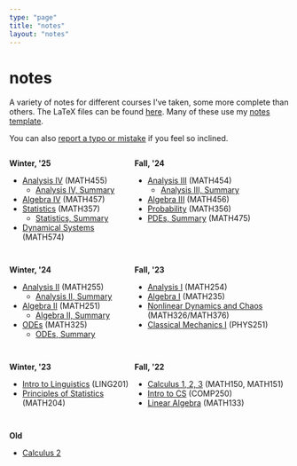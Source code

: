 ```yaml
---
type: "page"
title: "notes"
layout: "notes"
---
```


<h1 class="blog-post-title text-bold">notes</h1>

A variety of notes for different courses I've taken, some more complete than others. The LaTeX files can be found [here](https://github.com/louismeunier/notes). Many of these use my [notes template](https://github.com/louismeunier/latex-templates).

You can also [report a typo or mistake](https://github.com/louismeunier/notes/issues/new?assignees=&labels=&template=typo-report.md&title=Typo+in+%5BFILE_NAME%5D) if you feel so inclined. 


<!-- <table>
    <tr>
        <td><b>Winter, '25</b></td>
        <td><b>Fall, '24</b></td>
    </tr>
    <tr>
        <td></td>
        <td>
            
        </td>
    </tr>
</table> -->

<div style="display:grid; grid-template-columns: auto auto; row-gap: 1em; column-gap: .5em;" >

<div>

__Winter, '25__

- [Analysis IV](https://notes.louismeunier.net/Analysis%204/analysis4.pdf) (MATH455)
    - [Analysis IV, Summary](https://notes.louismeunier.net/Analysis%204%20Summary/analysis4-summary.pdf) 
- [Algebra IV](https://notes.louismeunier.net/Algebra%204/algebra4.pdf) (MATH457)
- [Statistics](https://notes.louismeunier.net/Statistics/stats.pdf) (MATH357)
    - [Statistics, Summary](https://notes.louismeunier.net/Statistics%20Summary/statistics-summary.pdf) 
- [Dynamical Systems](https://notes.louismeunier.net/Dynamical%20Systems/dynamicalsystems.pdf) (MATH574)
<!-- - [Advanced Calculus](https://notes.louismeunier.net/Advanced%20Calculus/calc.pdf) (MATH358) -->
</div>

<div>

__Fall, '24__

- [Analysis III](https://notes.louismeunier.net/Analysis%203/analysis3.pdf) (MATH454)
    - [Analysis III, Summary](https://notes.louismeunier.net/Analysis%203%20Summary/analysis3-summary.pdf)
- [Algebra III](https://notes.louismeunier.net/Algebra%203/algebra3.pdf) (MATH456) 
- [Probability](https://notes.louismeunier.net/Probability/probability.pdf) (MATH356) 
- [PDEs, Summary](https://notes.louismeunier.net/PDES-Summary/pdes.pdf) (MATH475)
</div>

<div> 

__Winter, '24__
- [Analysis II](https://notes.louismeunier.net/Analysis%202/analysis2.pdf) (MATH255)
    - [Analysis II, Summary](https://notes.louismeunier.net/Analysis%202%20Review/main.pdf) 
- [Algebra II](https://notes.louismeunier.net/Algebra%202/algebra2.pdf) (MATH251)
    - [Algebra II, Summary](https://notes.louismeunier.net/Algebra%202%20Review/main.pdf)
- [ODEs](https://notes.louismeunier.net/ODEs/odes.pdf) (MATH325)
    - [ODEs, Summary](https://notes.louismeunier.net/ODEs%20Review/main.pdf)

</div>

<div>

__Fall, '23__
- [Analysis I](https://notes.louismeunier.net/Analysis%201/analysis.pdf) (MATH254)
- [Algebra I](https://notes.louismeunier.net/Algebra%201/algebra.pdf) (MATH235)
- [Nonlinear Dynamics and Chaos](https://notes.louismeunier.net/NonlinearDynamics/nonlinear.pdf) (MATH326/MATH376)
- [Classical Mechanics I](https://notes.louismeunier.net/ClassMech/classmech.pdf) (PHYS251) 

</div>

<div>

__Winter, '23__
- [Intro to Linguistics](http://notes.louismeunier.net/Linguistics/ling.pdf) (LING201)
- [Principles of Statistics](http://notes.louismeunier.net/Principles%20of%20Statistics/math204.pdf) (MATH204)

</div>

<div>

__Fall, '22__
- [Calculus 1, 2, 3](http://notes.louismeunier.net/Calculus%20A%2C%20B/calculus.pdf) (MATH150, MATH151)
- [Intro to CS](http://notes.louismeunier.net/Intro%20to%20CS/introtocs.pdf) (COMP250)
- [Linear Algebra](http://notes.louismeunier.net/Linear%20Algebra/linearalgebra.pdf) (MATH133)

</div>

<div>

__Old__
- [Calculus 2](http://notes.louismeunier.net/Calculus%202/calculus2.pdf)

</div>
</div>